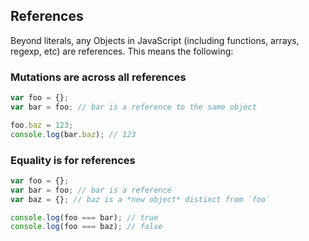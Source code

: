 ## References

Beyond literals, any Objects in JavaScript (including functions, arrays, regexp, etc) are references. This means the following:

### Mutations are across all references

```js
var foo = {};
var bar = foo; // bar is a reference to the same object

foo.baz = 123;
console.log(bar.baz); // 123
```

### Equality is for references

```js
var foo = {};
var bar = foo; // bar is a reference
var baz = {}; // baz is a *new object* distinct from `foo`

console.log(foo === bar); // true
console.log(foo === baz); // false
```
